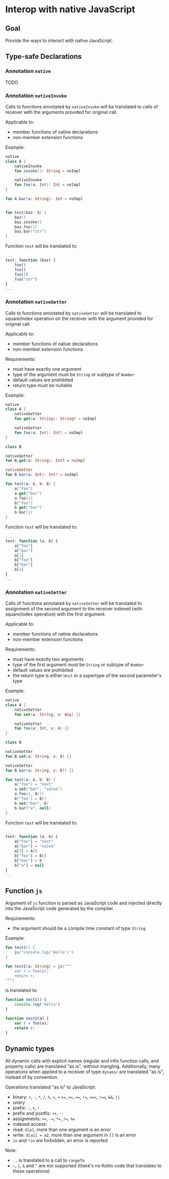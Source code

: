 # Interop with native JavaScript

## Goal
Provide the ways to interact with native JavaScript.

## Type-safe Declarations

### Annotation `native`
TODO

### Annotation `nativeInvoke`

Calls to functions annotated by `nativeInvoke` will be translated to calls of receiver with the arguments provided for original call.

Applicable to:
* member functions of native declarations
* non-member extension functions

Example:

```kotlin
native
class A {
    nativeInvoke
    fun invoke(): String = noImpl

    nativeInvoke
    fun foo(a: Int): Int = noImpl
}

fun A.bar(a: String): Int = noImpl


fun test(baz: A) {
	baz()
	baz.invoke()
	baz.foo(1)
	baz.bar("str")
}
```

Function `test` will be translated to:

```js
...
test: function (baz) {
	foo()
	foo()
	foo(1)
	foo("str")
}
...
```

### Annotation `nativeGetter`

Calls to functions annotated by `nativeGetter` will be translated to square/index operation on the receiver with the argument provided for original call.

Applicable to:
* member functions of native declarations
* non-member extension functions

Requirements:
* must have exactly one argument
* type of the argument must be `String` or subtype of `Number`
* default values are prohibited
* return type must be nullable

Example:

```kotlin
native
class A {
    nativeGetter
    fun get(a: String): String? = noImpl

    nativeGetter
    fun foo(a: Int): Int? = noImpl
}

class B

nativeGetter
fun B.get(a: String): Int? = noImpl

nativeGetter
fun B.bar(a: Int): Int? = noImpl

fun test(a: A, b: B) {
	a["foo"]
	a.get("bar")
	a.foo(1)
	b["foo"]
	b.get("bar")
	b.bar(1)
}
```

Function `test` will be translated to:


```js
...
test: function (a, b) {
	a["foo"]
	a["bar"]
	a[1]
	b["foo"]
	b["bar"]
	b[1]
}
...
```


### Annotation `nativeSetter`

Calls of functions annotated by `nativeSetter` will be translated to assignment of the second argument to the receiver
indexed (with square/index operation) with the first argument.

Applicable to:
* member functions of native declarations
* non-member extension functions

Requirements:
* must have exactly two arguments
* type of the first argument must be `String` or subtype of `Number`
* default values are prohibited
* the return type is either `Unit` or a supertype of the second parameter's type

Example:

```kotlin
native
class A {
    nativeSetter
    fun set(a: String, v: Any) {}

    nativeSetter
    fun foo(a: Int, v: A) {}
}

class B

nativeSetter
fun B.set(a: String, v: B) {}

nativeSetter
fun B.bar(a: String, v: B?) {}

fun test(a: A, b: B) {
	a["foo"] = "text"
	a.set("bar", "value")
	a.foo(1, A())
	b["foo"] = B()
	b.set("bar", b)
	b.bar("a", null)
}
```

Function `test` will be translated to:

```js
...
test: function (a, b) {
	a["foo"] = "text"
	a["bar"] = "value"
	a[1] = A()
	b["foo"] = B()
	b["bar"] = b
	b["a"] = null
}
...
```

## Function `js`

Argument of `js` function is parsed as JavaScript code and injected directly into the JavaScript code generated by the compiler.

Requirements:
* the argument should be a compile time constant of type `String`

Example:

```kotlin
fun test1() {
	js("console.log('Hello')")
}

fun test2(a: String) = js(""" 
	var r = foo(a);
	return r;
""")
```

is translated to:
```js
function test1() {
	console.log('Hello')	
}

function test2(a) {
	var r = foo(a);
	return r;
}
```

## Dynamic types

All dynamic calls with explicit names (regular and infix function calls, and property calls) are translated "as is", without mangling.
Additionally, many operations when applied to a receiver of type `dynamic` are translated "as is", instead of by convention.

Operations translated "as is" to JavaScript:
* binary: `+`, `-`, `*`, `/`, `%`, `>`, `<` `>=`, `<=`, `==`, `!=`, `===`, `!==`, `&&`, `||`
* unary
 * prefix: `-`, `+`, `!`
 * prefix and postfix: `++`, `--`
* assignments: `+=`, `-=`, `*=`, `/=`, `%=`
* indexed access:
 * read: `d[a]`, more than one argument is an error
 * write: `d[a1] = a2`, more than one argument in `[]` is an error
* `in` and `!in` are forbidden, an error is reported

Note:
* `..` is translated to a call to `rangeTo`
* `~`, `|`, `&` and `^` are not supported (there's no Kotlin code that translates to these operations)